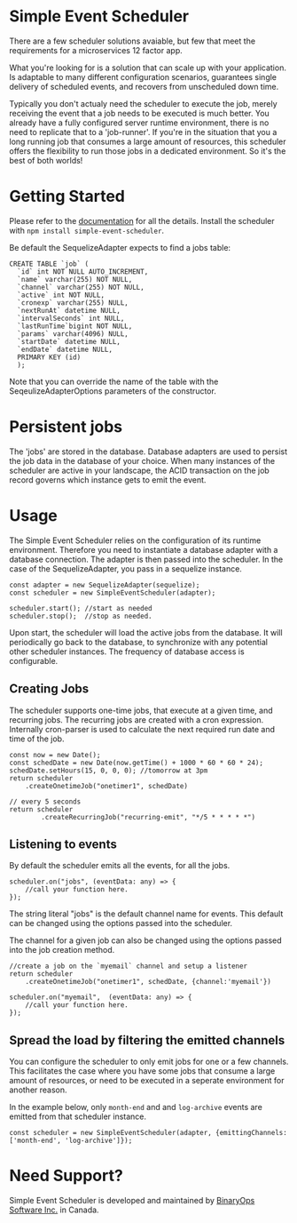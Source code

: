 # Simple Event Scheduler

There are a few scheduler solutions avaiable, but few that meet the requirements for 
a microservices 12 factor app.

What you're looking for is a solution that can scale up with your application. Is adaptable to 
many different configuration scenarios, guarantees single delivery of scheduled events, and recovers
from unscheduled down time.

Typically you don't actualy need the scheduler to execute the job, merely receiving the event that 
a job needs to be executed is much better. You already have a fully configured server runtime environment, there is no need to replicate that to a 'job-runner'. If you're in the situation that
you a long running job that consumes a large amount of resources, this scheduler offers the flexibility to run those jobs in a dedicated environment. So it's the best of both worlds! 

# Getting Started
Please refer to the [documentation](https://binaryops-wiebo.github.io/simple-event-scheduler/) for all the details.
Install the scheduler with `npm install simple-event-scheduler`.

Be default the SequelizeAdapter expects to find a jobs table:
```
CREATE TABLE `job` (
  `id` int NOT NULL AUTO_INCREMENT,
  `name` varchar(255) NOT NULL,
  `channel` varchar(255) NOT NULL,
  `active` int NOT NULL,
  `cronexp` varchar(255) NULL,
  `nextRunAt` datetime NULL,
  `intervalSeconds` int NULL,
  `lastRunTime`bigint NOT NULL,
  `params` varchar(4096) NULL,
  `startDate` datetime NULL,
  `endDate` datetime NULL,
  PRIMARY KEY (id)
  );
```

Note that you can override the name of the table with the SeqeulizeAdapterOptions parameters of the constructor.

# Persistent jobs

The 'jobs' are stored in the database. Database adapters are used to persist the job data in the database of
your choice. When many instances of the scheduler are active in your landscape, the ACID transaction on the 
job record governs which instance gets to emit the event.

# Usage

The Simple Event Scheduler relies on the configuration of its runtime environment. Therefore you need to instantiate a database
adapter with a database connection. The adapter is then passed into the scheduler. In the case of the SequelizeAdapter, you pass in a sequelize instance. 

```
const adapter = new SequelizeAdapter(sequelize);
const scheduler = new SimpleEventScheduler(adapter);

scheduler.start(); //start as needed
scheduler.stop();  //stop as needed.

```

Upon start, the scheduler will load the active jobs from the database. It will periodically go back to the 
database, to synchronize with any potential other scheduler instances. The frequency of database access is configurable.

## Creating Jobs
The scheduler supports one-time jobs, that execute at a given time, and recurring jobs. The recurring jobs are created with a cron expression. Internally cron-parser is used to calculate the next required run date and time of the job.

```
const now = new Date();
const schedDate = new Date(now.getTime() + 1000 * 60 * 60 * 24);
schedDate.setHours(15, 0, 0, 0); //tomorrow at 3pm
return scheduler
    .createOnetimeJob("onetimer1", schedDate)
```      

```
// every 5 seconds
return scheduler
        .createRecurringJob("recurring-emit", "*/5 * * * * *")
```
## Listening to events
By default the scheduler emits all the events, for all the jobs.
```
scheduler.on("jobs", (eventData: any) => {
    //call your function here.
});

```

The string literal "jobs" is the default channel name for events. This default can be changed using the options passed into the scheduler.

The channel for a given job can also be changed using the options passed into the job creation method.

```
//create a job on the `myemail` channel and setup a listener
return scheduler
    .createOnetimeJob("onetimer1", schedDate, {channel:'myemail'})

scheduler.on("myemail",  (eventData: any) => {
    //call your function here.
});
```


## Spread the load by filtering the emitted channels
You can configure the scheduler to only emit jobs for one or a few channels. This facilitates the case where you have some jobs that consume a large amount of resources, or need to be executed in a seperate environment for another reason.

In the example below, only `month-end` and and `log-archive` events are emitted from that scheduler instance. 

```
const scheduler = new SimpleEventScheduler(adapter, {emittingChannels:['month-end', 'log-archive']});
```


# Need Support?
Simple Event Scheduler is developed and maintained by [BinaryOps Software Inc.](https://binaryops.ca) in Canada.


